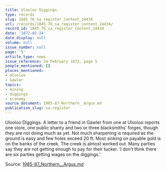 ```yaml
---
title: Ulooloo Diggings.
type: records
slug: 1845_76_sa_register_content_24434
url: /records/1845_76_sa_register_content_24434/
record_id: 1845_76_sa_register_content_24434
date: '1872-02-24'
date_display: null
volume: null
issue_number: null
page: '5'
article_type: news
issue_reference: 24 February 1872, page 5
people_mentioned: []
places_mentioned:
- Ulooloo
- Gawler
topics:
- mining
- diggings
- economy
source_document: 1985-87_Northern__Argus.md
publication_slug: sa-register
---
```


Ulooloo Diggings.  A letter to a friend in Gawler from one at Ulooloo reports one store, one public shanty and two or three blacksmiths’ forges, though they are not doing much as yet.  Not much sharpening is required as the ground is easy and few holes exceed 20 ft.  Most sinking on payable gold is on the banks of the creek.  The creek is almost worked out.  Many parties say they are not getting enough to pay for their tucker.  ‘I don’t think there are six parties getting wages on the diggings.’

Source: [1985-87_Northern__Argus.md](/downloads/markdown/1985-87_Northern__Argus.md)
